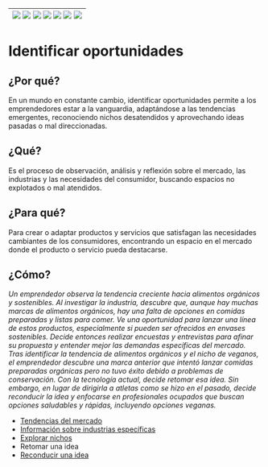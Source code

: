 <div align=right>

|[![](https://img.shields.io/badge/-Inicio-FFF?style=flat&logo=Emlakjet&logoColor=black)](/README.md) [![](https://img.shields.io/badge/-Introducción-FFF?style=flat)](/documentos/intro.md) [![](https://img.shields.io/badge/-Panorámica-FFF?style=flat)](/documentos/panorámica.md) [![](https://img.shields.io/badge/-Prompts-FFF?style=flat)](/documentos/prompts/README.md) [![](https://img.shields.io/badge/-Ingeniería_de_prompts-FFF?style=flat)](/documentos/ingenieriaDePrompts/README.md) [![](https://img.shields.io/badge/-Patrones-FFF?style=flat)](/documentos/ingenieriaDePrompts/patrones/README.md) [![](https://img.shields.io/badge/-casos_de_uso-FFF?style=flat)](/documentos/casosDeUso/README.md)|
|-|

</div>

# Identificar oportunidades

## ¿Por qué?

En un mundo en constante cambio, identificar oportunidades permite a los emprendedores estar a la vanguardia, adaptándose a las tendencias emergentes, reconociendo nichos desatendidos y aprovechando ideas pasadas o mal direccionadas.

## ¿Qué?

Es el proceso de observación, análisis y reflexión sobre el mercado, las industrias y las necesidades del consumidor, buscando espacios no explotados o mal atendidos.

## ¿Para qué?

Para crear o adaptar productos y servicios que satisfagan las necesidades cambiantes de los consumidores, encontrando un espacio en el mercado donde el producto o servicio pueda destacarse.

## ¿Cómo?

*Un emprendedor observa la tendencia creciente hacia alimentos orgánicos y sostenibles. Al investigar la industria, descubre que, aunque hay muchas marcas de alimentos orgánicos, hay una falta de opciones en comidas preparadas y listas para comer. Ve una oportunidad para lanzar una línea de estos productos, especialmente si pueden ser ofrecidos en envases sostenibles. Decide entonces realizar encuestas y entrevistas para afinar su propuesta y entender mejor las demandas específicas del mercado. Tras identificar la tendencia de alimentos orgánicos y el nicho de veganos, el emprendedor descubre una marca anterior que intentó lanzar comidas preparadas orgánicas pero no tuvo éxito debido a problemas de conservación. Con la tecnología actual, decide retomar esa idea. Sin embargo, en lugar de dirigirla a atletas como se hizo en el pasado, decide reconducir la idea y enfocarse en profesionales ocupados que buscan opciones saludables y rápidas, incluyendo opciones veganas.*

- [Tendencias del mercado](tendenciasMercado.md)
- [Información sobre industrias específicas](industriasEspecificas.md)
- [Explorar nichos](explorarNichos.md)
- Retomar una idea
- [Reconducir una idea](reconducirIdea.md)
